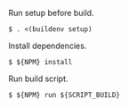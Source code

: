 Run setup before build.

```
$ . <(buildenv setup)
```

Install dependencies.

```
$ ${NPM} install
```

Run build script.

```
$ ${NPM} run ${SCRIPT_BUILD}
```

